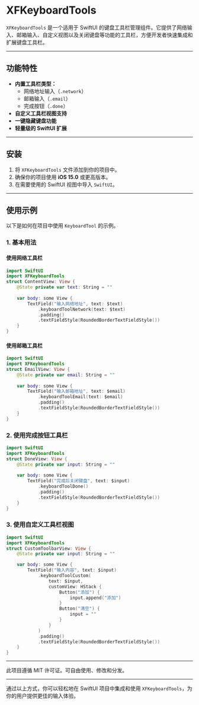 
# XFKeyboardTools

`XFKeyboardTools` 是一个适用于 SwiftUI 的键盘工具栏管理组件。它提供了网络输入、邮箱输入、自定义视图以及关闭键盘等功能的工具栏，方便开发者快速集成和扩展键盘工具栏。

---

## 功能特性

- **内置工具栏类型：**
  - 网络地址输入（`.network`）
  - 邮箱输入（`.email`）
  - 完成按钮（`.done`）
- **自定义工具栏视图支持**
- **一键隐藏键盘功能**
- **轻量级的 SwiftUI 扩展**

---

## 安装

1. 将 `XFKeyboardTools` 文件添加到你的项目中。
2. 确保你的项目使用 **iOS 15.0** 或更高版本。
3. 在需要使用的 SwiftUI 视图中导入 `SwiftUI`。

---

## 使用示例

以下是如何在项目中使用 `KeyboardTool` 的示例。

### 1. 基本用法

#### 使用网络工具栏
```swift
import SwiftUI
import XFKeyboardTools
struct ContentView: View {
    @State private var text: String = ""
    
    var body: some View {
        TextField("输入网络地址", text: $text)
            .keyboardToolNetwork(text: $text)
            .padding()
            .textFieldStyle(RoundedBorderTextFieldStyle())
    }
}
```

#### 使用邮箱工具栏
```swift
import SwiftUI
import XFKeyboardTools
struct EmailView: View {
    @State private var email: String = ""
    
    var body: some View {
        TextField("输入邮箱地址", text: $email)
            .keyboardToolEmail(text: $email)
            .padding()
            .textFieldStyle(RoundedBorderTextFieldStyle())
    }
}
```

### 2. 使用完成按钮工具栏
```swift
import SwiftUI
import XFKeyboardTools
struct DoneView: View {
    @State private var input: String = ""
    
    var body: some View {
        TextField("完成后关闭键盘", text: $input)
            .keyboardToolDone()
            .padding()
            .textFieldStyle(RoundedBorderTextFieldStyle())
    }
}
```

### 3. 使用自定义工具栏视图
```swift
import SwiftUI
import XFKeyboardTools
struct CustomToolbarView: View {
    @State private var input: String = ""

    var body: some View {
        TextField("输入内容", text: $input)
            .keyboardToolCustom(
                text: $input,
                customView: HStack {
                    Button("添加") {
                        input.append("添加")
                    }
                    Button("清空") {
                        input = ""
                    }
                }
            )
            .padding()
            .textFieldStyle(RoundedBorderTextFieldStyle())
    }
}
```
---


此项目遵循 MIT 许可证。可自由使用、修改和分发。

---

通过以上方式，你可以轻松地在 SwiftUI 项目中集成和使用 `XFKeyboardTools`，为你的用户提供更佳的输入体验。

